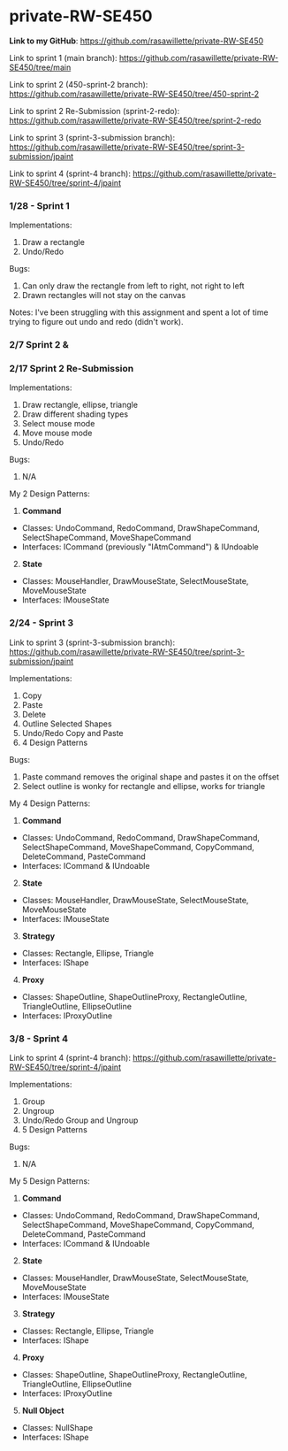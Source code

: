 # private-RW-SE450

**Link to my GitHub**: https://github.com/rasawillette/private-RW-SE450

Link to sprint 1 (main branch): https://github.com/rasawillette/private-RW-SE450/tree/main

Link to sprint 2 (450-sprint-2 branch): https://github.com/rasawillette/private-RW-SE450/tree/450-sprint-2

Link to sprint 2 Re-Submission (sprint-2-redo): https://github.com/rasawillette/private-RW-SE450/tree/sprint-2-redo

Link to sprint 3 (sprint-3-submission branch): https://github.com/rasawillette/private-RW-SE450/tree/sprint-3-submission/jpaint

Link to sprint 4 (sprint-4 branch): https://github.com/rasawillette/private-RW-SE450/tree/sprint-4/jpaint

### 1/28 - Sprint 1

Implementations:
1. Draw a rectangle
2. Undo/Redo

Bugs:
1. Can only draw the rectangle from left to right, not right to left
2. Drawn rectangles will not stay on the canvas

Notes: I've been struggling with this assignment and spent a lot of time trying to figure out undo and redo (didn't work).

### 2/7 Sprint 2 &
### 2/17 Sprint 2 Re-Submission

Implementations:
1. Draw rectangle, ellipse, triangle
2. Draw different shading types
3. Select mouse mode
4. Move mouse mode
5. Undo/Redo

Bugs:
1. N/A

My 2 Design Patterns:
1. **Command**
- Classes: UndoCommand, RedoCommand, DrawShapeCommand, SelectShapeCommand, MoveShapeCommand
- Interfaces: ICommand (previously "IAtmCommand") & IUndoable

2. **State**
- Classes: MouseHandler, DrawMouseState, SelectMouseState, MoveMouseState
- Interfaces: IMouseState

### 2/24 - Sprint 3

Link to sprint 3 (sprint-3-submission branch): https://github.com/rasawillette/private-RW-SE450/tree/sprint-3-submission/jpaint

Implementations:
1. Copy
2. Paste
3. Delete
4. Outline Selected Shapes
5. Undo/Redo Copy and Paste
6. 4 Design Patterns

Bugs:
1. Paste command removes the original shape and pastes it on the offset
2. Select outline is wonky for rectangle and ellipse, works for triangle

My 4 Design Patterns:
1. **Command**
- Classes: UndoCommand, RedoCommand, DrawShapeCommand, SelectShapeCommand, MoveShapeCommand, CopyCommand, DeleteCommand, PasteCommand
- Interfaces: ICommand & IUndoable

2. **State**
- Classes: MouseHandler, DrawMouseState, SelectMouseState, MoveMouseState
- Interfaces: IMouseState

3. **Strategy**
- Classes: Rectangle, Ellipse, Triangle
- Interfaces: IShape

4. **Proxy**
- Classes: ShapeOutline, ShapeOutlineProxy, RectangleOutline, TriangleOutline, EllipseOutline
- Interfaces: IProxyOutline


### 3/8 - Sprint 4

Link to sprint 4 (sprint-4 branch): https://github.com/rasawillette/private-RW-SE450/tree/sprint-4/jpaint

Implementations:
1. Group
2. Ungroup
5. Undo/Redo Group and Ungroup
6. 5 Design Patterns

Bugs:
1. N/A

My 5 Design Patterns:
1. **Command**
- Classes: UndoCommand, RedoCommand, DrawShapeCommand, SelectShapeCommand, MoveShapeCommand, CopyCommand, DeleteCommand, PasteCommand
- Interfaces: ICommand & IUndoable

2. **State**
- Classes: MouseHandler, DrawMouseState, SelectMouseState, MoveMouseState
- Interfaces: IMouseState

3. **Strategy**
- Classes: Rectangle, Ellipse, Triangle
- Interfaces: IShape

4. **Proxy**
- Classes: ShapeOutline, ShapeOutlineProxy, RectangleOutline, TriangleOutline, EllipseOutline
- Interfaces: IProxyOutline

5. **Null Object**
- Classes: NullShape
- Interfaces: IShape

